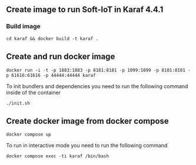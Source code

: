 ## Create image to run Soft-IoT in Karaf 4.4.1
### Build image
```
cd karaf && docker build -t karaf . 
```

## Create and run docker image

```
docker run -i -t -p 1883:1883 -p 8181:8181 -p 1099:1099 -p 8101:8101 -p 61616:61616 -p 44444:44444 karaf
```
To init bundlers and dependencies you need to run the following command inside of the container
```
./init.sh
```

## Create docker image from docker compose

```
docker compose up
```

To run in interactive mode you need to run the following command

```
docker compose exec -ti karaf /bin/bash
```


